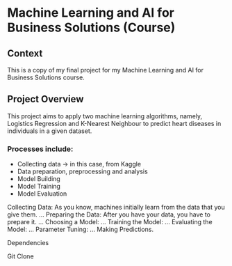 # Machine Learning and AI for Business Solutions (Course)

## Context

This is a copy of my final project for my Machine Learning and AI for Business Solutions course.

## Project Overview

This project aims to apply two machine learning algorithms, namely, Logistics Regression and K-Nearest Neighbour to predict heart diseases in individuals in a given dataset. 

### Processes include:

- Collecting data -> in this case, from Kaggle
- Data preparation, preprocessing and analysis
- Model Building
- Model Training
- Model Evaluation


Collecting Data: As you know, machines initially learn from the data that you give them. ...
Preparing the Data: After you have your data, you have to prepare it. ...
Choosing a Model: ...
Training the Model: ...
Evaluating the Model: ...
Parameter Tuning: ...
Making Predictions.

Dependencies

Git Clone